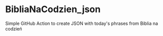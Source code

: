 # BibliaNaCodzien_json
Simple GitHub Action to create JSON with today's phrases from Biblia na codzień
